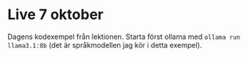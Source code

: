 # Live 7 oktober

Dagens kodexempel från lektionen. Starta först ollama med `ollama run llama3.1:8b` (det är språkmodellen jag kör i detta exempel).
